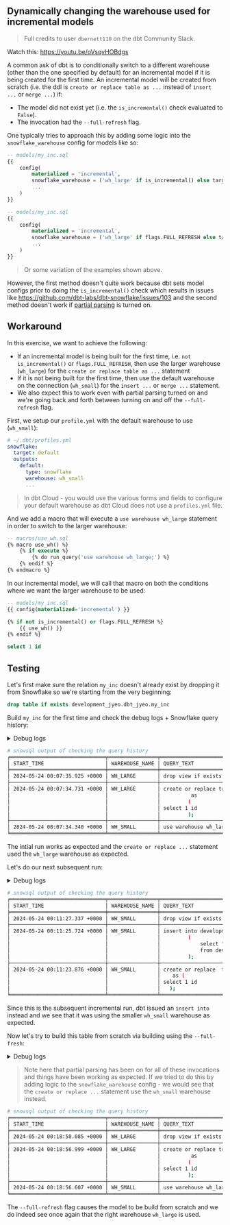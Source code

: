 ## Dynamically changing the warehouse used for incremental models

> Full credits to user `dbernett110` on the dbt Community Slack.

Watch this: https://youtu.be/oVsqvHOBdgs

A common ask of dbt is to conditionally switch to a different warehouse (other than the one specified by default) for an incremental model if it is being created for the first time. An incremental model will be created from scratch (i.e. the ddl is `create or replace table as ...` instead of `insert ...` or `merge ...`) if:
* The model did not exist yet (i.e. the `is_incremental()` check evaluated to `False`).
* The invocation had the `--full-refresh` flag.

One typically tries to approach this by adding some logic into the `snowflake_warehouse` config for models like so:

```sql
-- models/my_inc.sql
{{ 
    config(
        materialized = 'incremental',
        snowflake_warehouse = ('wh_large' if is_incremental() else target.warehouse),
        ...
    )
}}

-- models/my_inc.sql
{{ 
    config(
        materialized = 'incremental',
        snowflake_warehouse = ('wh_large' if flags.FULL_REFRESH else target.warehouse),
        ...
    )
}}
```

> Or some variation of the examples shown above.

However, the first method doesn't quite work because dbt sets model configs prior to doing the `is_incremental()` check which results in issues like https://github.com/dbt-labs/dbt-snowflake/issues/103 and the second method doesn't work if [partial parsing](https://docs.getdbt.com/reference/parsing#partial-parsing) is turned on.

## Workaround

In this exercise, we want to achieve the following:
* If an incremental model is being built for the first time, i.e. `not is_incremental()` or `flags.FULL_REFRESH`, then use the larger warehouse (`wh_large`) for the `create or replace table as ...` statement
* If it is not being built for the first time, then use the default warehouse on the connection (`wh_small`) for the `insert ...` or `merge ...` statement.
* We also expect this to work even with partial parsing turned on and we're going back and forth between turning on and off the `--full-refresh` flag.

First, we setup our `profile.yml` with the default warehouse to use (`wh_small`):

```yml
# ~/.dbt/profiles.yml
snowflake:
  target: default
  outputs:
    default:
      type: snowflake
      warehouse: wh_small
      ...
```

> In dbt Cloud - you would use the various forms and fields to configure your default warehouse as dbt Cloud does not use a `profiles.yml` file.

And we add a macro that will execute a `use warehouse wh_large` statement in order to switch to the larger warehouse:

```sql
-- macros/use_wh.sql
{% macro use_wh() %}
    {% if execute %}
        {% do run_query('use warehouse wh_large;') %}
    {% endif %}
{% endmacro %}
```

In our incremental model, we will call that macro on both the conditions where we want the larger warehouse to be used:

```sql
-- models/my_inc.sql
{{ config(materialized='incremental') }}

{% if not is_incremental() or flags.FULL_REFRESH %}
    {{ use_wh() }}
{% endif %}

select 1 id
```

## Testing

Let's first make sure the relation `my_inc` doesn't already exist by dropping it from Snowflake so we're starting from the very beginning:

```sql
drop table if exists development_jyeo.dbt_jyeo.my_inc
```

Build `my_inc` for the first time and check the debug logs + Snowflake query history:

<details>
  <summary>Debug logs</summary>

```sh
$ dbt --debug build
00:07:32  Began running node model.my_dbt_project.my_inc
00:07:32  1 of 1 START sql incremental model dbt_jyeo.my_inc ............................. [RUN]
00:07:32  Re-using an available connection from the pool (formerly list_development_jyeo_dbt_jyeo, now model.my_dbt_project.my_inc)
00:07:32  Began compiling node model.my_dbt_project.my_inc
00:07:32  Using snowflake connection "model.my_dbt_project.my_inc"
00:07:32  On model.my_dbt_project.my_inc: /* {"app": "dbt", "dbt_version": "1.8.1", "profile_name": "all", "target_name": "sf", "node_id": "model.my_dbt_project.my_inc"} */
use warehouse wh_large;
00:07:32  Opening a new connection, currently in state closed
00:07:34  SQL status: SUCCESS 1 in 2.0 seconds
00:07:34  Writing injected SQL for node "model.my_dbt_project.my_inc"
00:07:34  Began executing node model.my_dbt_project.my_inc
00:07:34  Writing runtime sql for node "model.my_dbt_project.my_inc"
00:07:34  Using snowflake connection "model.my_dbt_project.my_inc"
00:07:34  On model.my_dbt_project.my_inc: /* {"app": "dbt", "dbt_version": "1.8.1", "profile_name": "all", "target_name": "sf", "node_id": "model.my_dbt_project.my_inc"} */
create or replace transient table development_jyeo.dbt_jyeo.my_inc
         as
        (
select 1 id
        );
00:07:35  SQL status: SUCCESS 1 in 1.0 seconds
00:07:35  Applying DROP to: development_jyeo.dbt_jyeo.my_inc__dbt_tmp
00:07:35  Using snowflake connection "model.my_dbt_project.my_inc"
00:07:35  On model.my_dbt_project.my_inc: /* {"app": "dbt", "dbt_version": "1.8.1", "profile_name": "all", "target_name": "sf", "node_id": "model.my_dbt_project.my_inc"} */
drop view if exists development_jyeo.dbt_jyeo.my_inc__dbt_tmp cascade
00:07:35  SQL status: SUCCESS 1 in 0.0 seconds
00:07:35  On model.my_dbt_project.my_inc: Close
00:07:36  Sending event: {'category': 'dbt', 'action': 'run_model', 'label': '14acc6a5-8592-406e-8dd7-b12804ae6eab', 'context': [<snowplow_tracker.self_describing_json.SelfDescribingJson object at 0x126a3b090>]}
00:07:36  1 of 1 OK created sql incremental model dbt_jyeo.my_inc ........................ [SUCCESS 1 in 3.88s]
```

</details>

```sh
# snowsql output of checking the query history
╒═══════════════════════════════╤════════════════╤═══════════════════════════════════════════════════════════════════════╕
│ START_TIME                    │ WAREHOUSE_NAME │ QUERY_TEXT                                                            │
╞═══════════════════════════════╪════════════════╪═══════════════════════════════════════════════════════════════════════╡
│ 2024-05-24 00:07:35.925 +0000 │ WH_LARGE       │ drop view if exists development_jyeo.dbt_jyeo.my_inc__dbt_tmp cascade │
├───────────────────────────────┼────────────────┼───────────────────────────────────────────────────────────────────────┤
│ 2024-05-24 00:07:34.731 +0000 │ WH_LARGE       │ create or replace transient table development_jyeo.dbt_jyeo.my_inc    │
│                               │                │          as                                                           │
│                               │                │         (                                                             │
│                               │                │ select 1 id                                                           │
│                               │                │         );                                                            │
├───────────────────────────────┼────────────────┼───────────────────────────────────────────────────────────────────────┤
│ 2024-05-24 00:07:34.340 +0000 │ WH_SMALL       │ use warehouse wh_large;                                               │
╘═══════════════════════════════╧════════════════╧═══════════════════════════════════════════════════════════════════════╛
```

The intial run works as expected and the `create or replace ...` statement used the `wh_large` warehouse as expected.

Let's do our next subsequent run:

<details>
  <summary>Debug logs</summary>

```sh
$ dbt --debug build
00:11:22  1 of 1 START sql incremental model dbt_jyeo.my_inc ............................. [RUN]
00:11:22  Re-using an available connection from the pool (formerly list_development_jyeo, now model.my_dbt_project.my_inc)
00:11:22  Began compiling node model.my_dbt_project.my_inc
00:11:22  Writing injected SQL for node "model.my_dbt_project.my_inc"
00:11:22  Began executing node model.my_dbt_project.my_inc
00:11:22  Using snowflake connection "model.my_dbt_project.my_inc"
00:11:22  On model.my_dbt_project.my_inc: /* {"app": "dbt", "dbt_version": "1.8.1", "profile_name": "all", "target_name": "sf", "node_id": "model.my_dbt_project.my_inc"} */
create or replace  temporary view development_jyeo.dbt_jyeo.my_inc__dbt_tmp
   as (
select 1 id
  );
00:11:22  Opening a new connection, currently in state closed
00:11:23  SQL status: SUCCESS 1 in 2.0 seconds
00:11:23  Using snowflake connection "model.my_dbt_project.my_inc"
00:11:23  On model.my_dbt_project.my_inc: /* {"app": "dbt", "dbt_version": "1.8.1", "profile_name": "all", "target_name": "sf", "node_id": "model.my_dbt_project.my_inc"} */
describe table development_jyeo.dbt_jyeo.my_inc__dbt_tmp
00:11:24  SQL status: SUCCESS 1 in 0.0 seconds
00:11:24  Using snowflake connection "model.my_dbt_project.my_inc"
00:11:24  On model.my_dbt_project.my_inc: /* {"app": "dbt", "dbt_version": "1.8.1", "profile_name": "all", "target_name": "sf", "node_id": "model.my_dbt_project.my_inc"} */
describe table development_jyeo.dbt_jyeo.my_inc
00:11:24  SQL status: SUCCESS 1 in 0.0 seconds
00:11:24  Using snowflake connection "model.my_dbt_project.my_inc"
00:11:24  On model.my_dbt_project.my_inc: /* {"app": "dbt", "dbt_version": "1.8.1", "profile_name": "all", "target_name": "sf", "node_id": "model.my_dbt_project.my_inc"} */
describe table "DEVELOPMENT_JYEO"."DBT_JYEO"."MY_INC"
00:11:24  SQL status: SUCCESS 1 in 0.0 seconds
00:11:24  Writing runtime sql for node "model.my_dbt_project.my_inc"
00:11:24  Using snowflake connection "model.my_dbt_project.my_inc"
00:11:24  On model.my_dbt_project.my_inc: /* {"app": "dbt", "dbt_version": "1.8.1", "profile_name": "all", "target_name": "sf", "node_id": "model.my_dbt_project.my_inc"} */
-- back compat for old kwarg name
  
  begin;
00:11:25  SQL status: SUCCESS 1 in 0.0 seconds
00:11:25  Using snowflake connection "model.my_dbt_project.my_inc"
00:11:25  On model.my_dbt_project.my_inc: /* {"app": "dbt", "dbt_version": "1.8.1", "profile_name": "all", "target_name": "sf", "node_id": "model.my_dbt_project.my_inc"} */
insert into development_jyeo.dbt_jyeo.my_inc ("ID")
        (
            select "ID"
            from development_jyeo.dbt_jyeo.my_inc__dbt_tmp
        );
00:11:26  SQL status: SUCCESS 1 in 1.0 seconds
00:11:26  Using snowflake connection "model.my_dbt_project.my_inc"
00:11:26  On model.my_dbt_project.my_inc: /* {"app": "dbt", "dbt_version": "1.8.1", "profile_name": "all", "target_name": "sf", "node_id": "model.my_dbt_project.my_inc"} */
COMMIT
00:11:26  SQL status: SUCCESS 1 in 0.0 seconds
00:11:26  Applying DROP to: development_jyeo.dbt_jyeo.my_inc__dbt_tmp
00:11:26  Using snowflake connection "model.my_dbt_project.my_inc"
00:11:26  On model.my_dbt_project.my_inc: /* {"app": "dbt", "dbt_version": "1.8.1", "profile_name": "all", "target_name": "sf", "node_id": "model.my_dbt_project.my_inc"} */
drop view if exists development_jyeo.dbt_jyeo.my_inc__dbt_tmp cascade
00:11:27  SQL status: SUCCESS 1 in 0.0 seconds
00:11:27  On model.my_dbt_project.my_inc: Close
00:11:28  Sending event: {'category': 'dbt', 'action': 'run_model', 'label': 'd2b39c15-7e5a-4157-8676-6473d09449a2', 'context': [<snowplow_tracker.self_describing_json.SelfDescribingJson object at 0x102de7410>]}
00:11:28  1 of 1 OK created sql incremental model dbt_jyeo.my_inc ........................ [SUCCESS 1 in 5.84s]
```

</details>


```sh
# snowsql output of checking the query history
╒═══════════════════════════════╤════════════════╤═════════════════════════════════════════════════════════════════════════════╕
│ START_TIME                    │ WAREHOUSE_NAME │ QUERY_TEXT                                                                  │
╞═══════════════════════════════╪════════════════╪═════════════════════════════════════════════════════════════════════════════╡
│ 2024-05-24 00:11:27.337 +0000 │ WH_SMALL       │ drop view if exists development_jyeo.dbt_jyeo.my_inc__dbt_tmp cascade       │
├───────────────────────────────┼────────────────┼─────────────────────────────────────────────────────────────────────────────┤
│ 2024-05-24 00:11:25.724 +0000 │ WH_SMALL       │ insert into development_jyeo.dbt_jyeo.my_inc ("ID")                         │
│                               │                │         (                                                                   │
│                               │                │             select "ID"                                                     │
│                               │                │             from development_jyeo.dbt_jyeo.my_inc__dbt_tmp                  │
│                               │                │         );                                                                  │
├───────────────────────────────┼────────────────┼─────────────────────────────────────────────────────────────────────────────┤
│ 2024-05-24 00:11:23.876 +0000 │ WH_SMALL       │ create or replace  temporary view development_jyeo.dbt_jyeo.my_inc__dbt_tmp │
│                               │                │    as (                                                                     │
│                               │                │ select 1 id                                                                 │
│                               │                │   );                                                                        │
╘═══════════════════════════════╧════════════════╧═════════════════════════════════════════════════════════════════════════════╛
```

Since this is the subsequent incremental run, dbt issued an `insert into` instead and we see that it was using the smaller `wh_small` warehouse as expected.

Now let's try to build this table from scratch via building using the `--full-fresh`:

<details>
  <summary>Debug logs</summary>

```sh
$ dbt --debug build
...
00:18:48  Partial parsing enabled: 0 files deleted, 0 files added, 0 files changed.
00:18:48  Partial parsing enabled, no changes found, skipping parsing
...
00:18:54  1 of 1 START sql incremental model dbt_jyeo.my_inc ............................. [RUN]
00:18:54  Re-using an available connection from the pool (formerly list_development_jyeo_dbt_jyeo, now model.my_dbt_project.my_inc)
00:18:54  Began compiling node model.my_dbt_project.my_inc
00:18:54  Using snowflake connection "model.my_dbt_project.my_inc"
00:18:54  On model.my_dbt_project.my_inc: /* {"app": "dbt", "dbt_version": "1.8.1", "profile_name": "all", "target_name": "sf", "node_id": "model.my_dbt_project.my_inc"} */
use warehouse wh_large;
00:18:54  Opening a new connection, currently in state closed
00:18:56  SQL status: SUCCESS 1 in 2.0 seconds
00:18:56  Writing injected SQL for node "model.my_dbt_project.my_inc"
00:18:56  Began executing node model.my_dbt_project.my_inc
00:18:56  Writing runtime sql for node "model.my_dbt_project.my_inc"
00:18:56  Using snowflake connection "model.my_dbt_project.my_inc"
00:18:56  On model.my_dbt_project.my_inc: /* {"app": "dbt", "dbt_version": "1.8.1", "profile_name": "all", "target_name": "sf", "node_id": "model.my_dbt_project.my_inc"} */
create or replace transient table development_jyeo.dbt_jyeo.my_inc
         as
        (
select 1 id
        );
00:18:57  SQL status: SUCCESS 1 in 1.0 seconds
00:18:57  Applying DROP to: development_jyeo.dbt_jyeo.my_inc__dbt_tmp
00:18:57  Using snowflake connection "model.my_dbt_project.my_inc"
00:18:57  On model.my_dbt_project.my_inc: /* {"app": "dbt", "dbt_version": "1.8.1", "profile_name": "all", "target_name": "sf", "node_id": "model.my_dbt_project.my_inc"} */
drop view if exists development_jyeo.dbt_jyeo.my_inc__dbt_tmp cascade
00:18:58  SQL status: SUCCESS 1 in 0.0 seconds
00:18:58  On model.my_dbt_project.my_inc: Close
00:18:58  Sending event: {'category': 'dbt', 'action': 'run_model', 'label': 'c7a3b070-1eaf-40f8-951c-57f14bda631d', 'context': [<snowplow_tracker.self_describing_json.SelfDescribingJson object at 0x111198510>]}
00:18:58  1 of 1 OK created sql incremental model dbt_jyeo.my_inc ........................ [SUCCESS 1 in 3.93s]
```

</details>

> Note here that partial parsing has been on for all of these invocations and things have been working as expected. If we tried to do this by adding logic to the `snowflake_warehouse` config - we would see that the `create or replace ...` statement use the `wh_small` warehouse instead.

```sh
# snowsql output of checking the query history
╒═══════════════════════════════╤════════════════╤═══════════════════════════════════════════════════════════════════════╕
│ START_TIME                    │ WAREHOUSE_NAME │ QUERY_TEXT                                                            │
╞═══════════════════════════════╪════════════════╪═══════════════════════════════════════════════════════════════════════╡
│ 2024-05-24 00:18:58.085 +0000 │ WH_LARGE       │ drop view if exists development_jyeo.dbt_jyeo.my_inc__dbt_tmp cascade │
├───────────────────────────────┼────────────────┼───────────────────────────────────────────────────────────────────────┤
│ 2024-05-24 00:18:56.999 +0000 │ WH_LARGE       │ create or replace transient table development_jyeo.dbt_jyeo.my_inc    │
│                               │                │          as                                                           │
│                               │                │         (                                                             │
│                               │                │ select 1 id                                                           │
│                               │                │         );                                                            │
├───────────────────────────────┼────────────────┼───────────────────────────────────────────────────────────────────────┤
│ 2024-05-24 00:18:56.607 +0000 │ WH_SMALL       │ use warehouse wh_large;                                               │
╘═══════════════════════════════╧════════════════╧═══════════════════════════════════════════════════════════════════════╛
```

The `--full-refresh` flag causes the model to be build from scratch and we do indeed see once again that the right warehouse `wh_large` is used.
